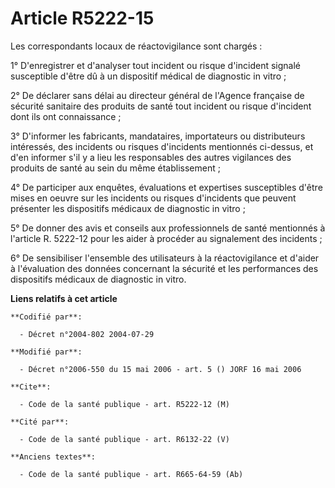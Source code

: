 # Article R5222-15

Les correspondants locaux de réactovigilance sont chargés :

1° D'enregistrer et d'analyser tout incident ou risque d'incident signalé susceptible d'être dû à un dispositif médical de
diagnostic in vitro ;

2° De déclarer sans délai au directeur général de l'Agence française de sécurité sanitaire des produits de santé tout
incident ou risque d'incident dont ils ont connaissance ;

3° D'informer les fabricants, mandataires, importateurs ou distributeurs intéressés, des incidents ou risques d'incidents
mentionnés ci-dessus, et d'en informer s'il y a lieu les responsables des autres vigilances des produits de santé au sein du
même établissement ;

4° De participer aux enquêtes, évaluations et expertises susceptibles d'être mises en oeuvre sur les incidents ou risques
d'incidents que peuvent présenter les dispositifs médicaux de diagnostic in vitro ;

5° De donner des avis et conseils aux professionnels de santé mentionnés à l'article R. 5222-12 pour les aider à procéder au
signalement des incidents ;

6° De sensibiliser l'ensemble des utilisateurs à la réactovigilance et d'aider à l'évaluation des données concernant la
sécurité et les performances des dispositifs médicaux de diagnostic in vitro.

**Liens relatifs à cet article**

	**Codifié par**:

	  - Décret n°2004-802 2004-07-29

	**Modifié par**:

	  - Décret n°2006-550 du 15 mai 2006 - art. 5 () JORF 16 mai 2006

	**Cite**:

	  - Code de la santé publique - art. R5222-12 (M)

	**Cité par**:

	  - Code de la santé publique - art. R6132-22 (V)

	**Anciens textes**:

	  - Code de la santé publique - art. R665-64-59 (Ab)
